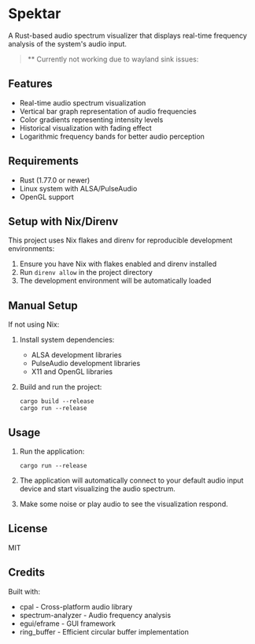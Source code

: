 # Spektar

A Rust-based audio spectrum visualizer that displays real-time frequency analysis of the system's audio input.

> ** Currently not working due to wayland sink issues:

## Features

- Real-time audio spectrum visualization
- Vertical bar graph representation of audio frequencies
- Color gradients representing intensity levels
- Historical visualization with fading effect
- Logarithmic frequency bands for better audio perception

## Requirements

- Rust (1.77.0 or newer)
- Linux system with ALSA/PulseAudio
- OpenGL support

## Setup with Nix/Direnv

This project uses Nix flakes and direnv for reproducible development environments:

1. Ensure you have Nix with flakes enabled and direnv installed
2. Run `direnv allow` in the project directory
3. The development environment will be automatically loaded

## Manual Setup

If not using Nix:

1. Install system dependencies:
   - ALSA development libraries
   - PulseAudio development libraries
   - X11 and OpenGL libraries

2. Build and run the project:
   ```
   cargo build --release
   cargo run --release
   ```

## Usage

1. Run the application:
   ```
   cargo run --release
   ```

2. The application will automatically connect to your default audio input device and start visualizing the audio spectrum.

3. Make some noise or play audio to see the visualization respond.

## License

MIT

## Credits

Built with:
- cpal - Cross-platform audio library
- spectrum-analyzer - Audio frequency analysis
- egui/eframe - GUI framework
- ring_buffer - Efficient circular buffer implementation

